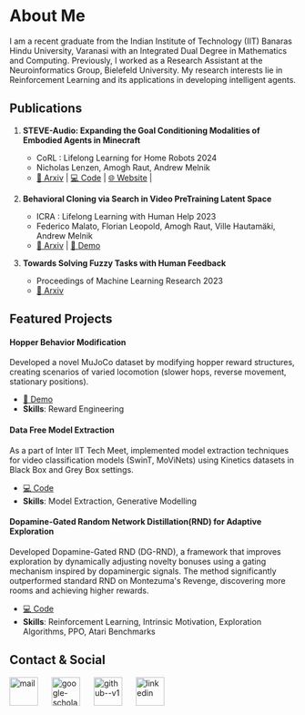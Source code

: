 # About Me


I am a recent graduate from the Indian Institute of Technology (IIT) Banaras Hindu University, Varanasi with an Integrated Dual Degree in Mathematics and Computing. Previously, I worked as a Research Assistant at the Neuroinformatics Group, Bielefeld University. My research interests lie in Reinforcement Learning and its applications in developing intelligent agents.



## Publications

1. **STEVE-Audio: Expanding the Goal Conditioning Modalities of Embodied Agents in Minecraft**
   - CoRL : Lifelong Learning for Home Robots 2024
   - Nicholas Lenzen, Amogh Raut, Andrew Melnik
   - [📄 Arxiv](https://arxiv.org/abs/2412.00949) | [💻 Code](https://github.com/nlenzen/steve_multimodal/) | [🌐 Website](https://sites.google.com/itbhu.ac.in/steve-audio/home) |

2. **Behavioral Cloning via Search in Video PreTraining Latent Space**
   - ICRA : Lifelong Learning with Human Help 2023
   - Federico Malato, Florian Leopold, Amogh Raut, Ville Hautamäki, Andrew Melnik
   - [📄 Arxiv](https://arxiv.org/abs/2212.13326) | [🎥 Demo](https://drive.google.com/file/d/1DF9WZior4eIapOpjCIFtnbnhP_5tuckY/view?usp=share_link)

3. **Towards Solving Fuzzy Tasks with Human Feedback**
   - Proceedings of Machine Learning Research 2023
   - [📄 Arxiv](https://arxiv.org/abs/2303.13512)

## Featured Projects

#### Hopper Behavior Modification
Developed a novel MuJoCo dataset by modifying hopper reward structures, creating scenarios of varied locomotion (slower hops, reverse movement, stationary positions). 
- [🎥 Demo](https://drive.google.com/drive/u/1/folders/1e6jph-_49LnZMyFoIZvSZe4GQLZQ7AIG)
- **Skills**: Reward Engineering

#### Data Free Model Extraction
As a part of Inter IIT Tech Meet, implemented model extraction techniques for video classification models (SwinT, MoViNets) using Kinetics datasets in Black Box and Grey Box settings.
- [💻 Code](https://github.com/COPS-IITBHU/Model-Extraction-Attacks-Video-Classification)
- **Skills**: Model Extraction, Generative Modelling

#### Dopamine-Gated Random Network Distillation(RND) for Adaptive Exploration
Developed Dopamine-Gated RND (DG-RND), a framework that improves exploration by dynamically adjusting novelty bonuses using a gating mechanism inspired by dopaminergic signals. The method significantly outperformed standard RND on Montezuma's Revenge, discovering more rooms and achieving higher rewards.
- [💻 Code](https://github.com/AmoghRaut/SurpriseModulatedExploration)
- **Skills**: Reinforcement Learning, Intrinsic Motivation, Exploration Algorithms, PPO, Atari Benchmarks

## Contact & Social

[<img width="50" height="50" style="margin-right: 20px;" src="https://img.icons8.com/ios/100/mail.png" alt="mail"/>](mailto:rautamogh3@gmail.com)
[<img width="50" height="50" style="margin-right: 20px;" src="https://img.icons8.com/ios/50/google-scholar--v2.png" alt="google-scholar--v2"/>](https://scholar.google.com/citations?user=c2-mjNUAAAAJ&hl=en)
[<img width="50" height="50" style="margin-right: 20px;" src="https://img.icons8.com/ios/50/github--v1.png" alt="github--v1"/>](https://github.com/AmoghRaut)
[<img width="50" height="50" src="https://img.icons8.com/ios/50/linkedin.png" alt="linkedin"/>](https://www.linkedin.com/in/amogh-raut-4288a4264/)

